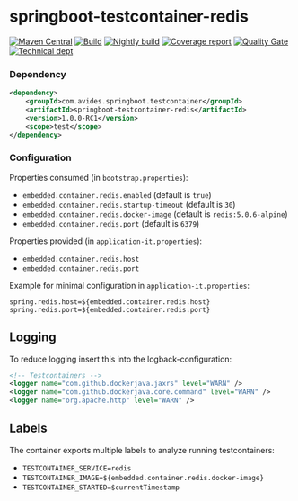 # springboot-testcontainer-redis

[![Maven Central](https://img.shields.io/maven-metadata/v/http/central.maven.org/maven2/com/avides/springboot/testcontainer/springboot-testcontainer-redis/maven-metadata.xml.svg)](https://search.maven.org/#search%7Cgav%7C1%7Cg%3A%22com.avides.springboot.testcontainer%22%20AND%20a%3A%22springboot-testcontainer-redis%22)
[![Build](https://github.com/springboot-testcontainer/springboot-testcontainer-redis/workflows/release/badge.svg)](https://github.com/springboot-testcontainer/springboot-testcontainer-redis/actions)
[![Nightly build](https://github.com/springboot-testcontainer/springboot-testcontainer-redis/workflows/nightly/badge.svg)](https://github.com/springboot-testcontainer/springboot-testcontainer-redis/actions)
[![Coverage report](https://sonarcloud.io/api/project_badges/measure?project=springboot-testcontainer_springboot-testcontainer-redis&metric=coverage)](https://sonarcloud.io/dashboard?id=springboot-testcontainer_springboot-testcontainer-redis)
[![Quality Gate](https://sonarcloud.io/api/project_badges/measure?project=springboot-testcontainer_springboot-testcontainer-redis&metric=alert_status)](https://sonarcloud.io/dashboard?id=springboot-testcontainer_springboot-testcontainer-redis)
[![Technical dept](https://sonarcloud.io/api/project_badges/measure?project=springboot-testcontainer_springboot-testcontainer-redis&metric=sqale_index)](https://sonarcloud.io/dashboard?id=springboot-testcontainer_springboot-testcontainer-redis)

### Dependency
```xml
<dependency>
	<groupId>com.avides.springboot.testcontainer</groupId>
	<artifactId>springboot-testcontainer-redis</artifactId>
	<version>1.0.0-RC1</version>
	<scope>test</scope>
</dependency>
```

### Configuration
Properties consumed (in `bootstrap.properties`):
- `embedded.container.redis.enabled` (default is `true`)
- `embedded.container.redis.startup-timeout` (default is `30`)
- `embedded.container.redis.docker-image` (default is `redis:5.0.6-alpine`)
- `embedded.container.redis.port` (default is `6379`)

Properties provided (in `application-it.properties`):
- `embedded.container.redis.host`
- `embedded.container.redis.port`

Example for minimal configuration in `application-it.properties`:
```
spring.redis.host=${embedded.container.redis.host} 
spring.redis.port=${embedded.container.redis.port}
```

## Logging
To reduce logging insert this into the logback-configuration:
```xml
<!-- Testcontainers -->
<logger name="com.github.dockerjava.jaxrs" level="WARN" />
<logger name="com.github.dockerjava.core.command" level="WARN" />
<logger name="org.apache.http" level="WARN" />
```

## Labels
The container exports multiple labels to analyze running testcontainers:
- `TESTCONTAINER_SERVICE=redis`
- `TESTCONTAINER_IMAGE=${embedded.container.redis.docker-image}`
- `TESTCONTAINER_STARTED=$currentTimestamp`
